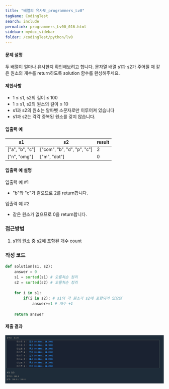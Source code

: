 ```yaml
---
title: "배열의 유사도_programmers_Lv0"
tagName: CodingTest
search: include
permalink: programmers_Lv00_016.html
sidebar: mydoc_sidebar
folder: /codingTest/python/lv0
---
```



#### 문제 설명 <br>

두 배열이 얼마나 유사한지 확인해보려고 합니다. 문자열 배열 s1과 s2가 주어질 때 같은 원소의 개수를 return하도록 solution 함수를 완성해주세요.

#### 제한사항 <br>

- 1 ≤ s1, s2의 길이 ≤ 100
- 1 ≤ s1, s2의 원소의 길이 ≤ 10
- s1과 s2의 원소는 알파벳 소문자로만 이루어져 있습니다
- s1과 s2는 각각 중복된 원소를 갖지 않습니다.

#### 입출력 예 <br>
  
s1|	s2|	result
---|---|---
["a", "b", "c"]|	["com", "b", "d", "p", "c"]|	2
["n", "omg"]|	["m", "dot"]|	0

#### 입출력 예 설명 <br>

입출력 예 #1
- "b"와 "c"가 같으므로 2를 return합니다.

입출력 예 #2
- 같은 원소가 없으므로 0을 return합니다.

### 접근방법 <br>

1. s1의 원소 중 s2에 포함된 개수 count

### 작성 코드 <br>

```python
def solution(s1, s2):
    answer = 0
    s1 = sorted(s1) # 오름차순 정리
    s2 = sorted(s2) # 오름차순 정리
    
    for i in s1:
        if(i in s2): # s1의 각 원소가 s2에 포함되어 있으면
            answer+=1 # 개수 +1
    
    return answer
```

#### 제출 결과

![제출 결과](\images\programmers_Lv00_016.png)



